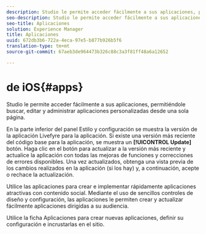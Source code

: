 ```yaml
---
description: Studio le permite acceder fácilmente a sus aplicaciones, permitiéndole buscar, editar y administrar aplicaciones personalizadas desde una sola página.
seo-description: Studio le permite acceder fácilmente a sus aplicaciones, permitiéndole buscar, editar y administrar aplicaciones personalizadas desde una sola página.
seo-title: Aplicaciones
solution: Experience Manager
title: Aplicaciones
uuid: 672db3b6-722a-4eca-97e5-b877b926b5f6
translation-type: tm+mt
source-git-commit: 67aeb3de964473b326c88c3a3f81ff48a6a12652

---
```



# de iOS{#apps}

Studio le permite acceder fácilmente a sus aplicaciones, permitiéndole buscar, editar y administrar aplicaciones personalizadas desde una sola página.

En la parte inferior del panel Estilo y configuración se muestra la versión de la aplicación Livefyre para la aplicación. Si existe una versión más reciente del código base para la aplicación, se muestra un **[!UICONTROL Update]** botón. Haga clic en el botón para actualizar a la versión más reciente y actualice la aplicación con todas las mejoras de funciones y correcciones de errores disponibles. Una vez actualizados, obtenga una vista previa de los cambios realizados en la aplicación (si los hay) y, a continuación, acepte o rechace la actualización.

Utilice las aplicaciones para crear e implementar rápidamente aplicaciones atractivas con contenido social. Mediante el uso de sencillos controles de diseño y configuración, las aplicaciones le permiten crear y actualizar fácilmente aplicaciones dirigidas a su audiencia.

Utilice la ficha Aplicaciones para crear nuevas aplicaciones, definir su configuración e incrustarlas en el sitio.

